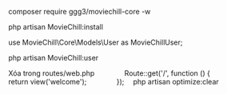 composer require ggg3/moviechill-core -w

php artisan MovieChill:install

use MovieChill\Core\Models\User as MovieChillUser;

php artisan MovieChill:user

Xóa trong routes/web.php
    Route::get('/', function () {
      return view('welcome');
    });
 php artisan optimize:clear
